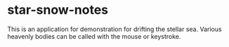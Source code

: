 star-snow-notes
===============

This is an application for demonstration for drifting the stellar sea.
Various heavenly bodies can be called with the mouse or keystroke.
